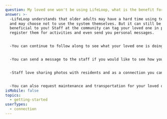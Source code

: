 ```yaml
---
question: My loved one won't be using LifeLoop, what is the benefit for me?
answer: >-
  -LifeLoop understands that older adults may have a hard time using technology
  and may choose not to use the system themselves. But it can still be
  beneficial to you! Staff at the community can tag your loved one in photos,
  register them for activities and even send you personal messages. 


  -You can continue to follow along to see what your loved one is doing day to day. 


  -You can send a message to the staff if you would like to see how your loved on is doing and they can also reach out to you if they need to get in contact with you. 


  -Staff love sharing photos with residents and as a connection you can add photos to LifeLoop for staff to share with your loved one. 


  -You can also request maintenance and transportation for your loved one if they cannot do it themselves. 
isMobile: false
topics:
  - getting-started
userTypes:
  - connection
---
```

